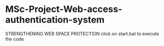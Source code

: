 # MSc-Project-Web-access-authentication-system
STRENGTHENING WEB SPACE PROTECTION
click on start.bat to execute the code
